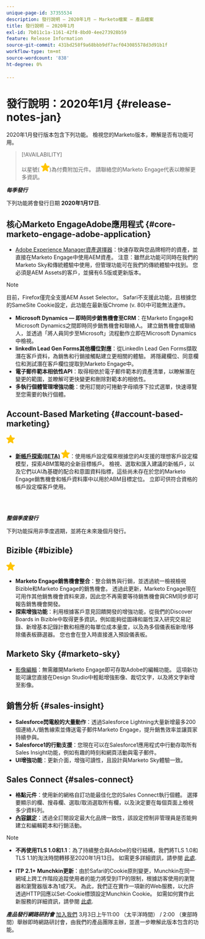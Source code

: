 ```yaml
---
unique-page-id: 37355534
description: 發行說明 — 2020年1月 — Marketo檔案 — 產品檔案
title: 發行說明 — 2020年1月
exl-id: 7b011c1a-1161-42f8-8bd0-4ee273928b59
feature: Release Information
source-git-commit: 431bd258f9a68bbb9df7acf043085578d3d91b1f
workflow-type: tm+mt
source-wordcount: '838'
ht-degree: 0%

---
```


# 發行說明：2020年1月 {#release-notes-jan}

2020年1月發行版本包含下列功能。 檢視您的Marketo版本，瞭解是否有功能可用。

>[!AVAILABILITY]
>
>以星號( ![（星號）](assets/yellow-star.png))為付費附加元件。 請聯絡您的Marketo Engage代表以瞭解更多資訊。

**_每季發行_**

下列功能將會發行日期 **2020年1月17日**.

## 核心Marketo EngageAdobe應用程式 {#core-marketo-engage-adobe-application}

* [Adobe Experience Manager資產選擇器](/help/marketo/product-docs/adobe-experience-cloud-integrations/importing-assets-with-adobe-experience-manager.md)：快速存取與您品牌相符的資產，並直接在Marketo Engage中使用AEM資產。 注意：雖然此功能可同時在我們的Marketo Sky和傳統體驗中使用，但管理功能可在我們的傳統體驗中找到。 您必須是AEM Assets的客戶，並擁有6.5版或更新版本。

>[!NOTE]
>
>目前，Firefox僅完全支援AEM Asset Selector。 Safari不支援此功能，且根據您的SameSite Cookie設定，此功能在最新版Chrome (v. 80)中可能無法運作。

* **Microsoft Dynamics — 即時同步銷售機會至CRM**：在Marketo Engage和Microsoft Dynamics之間即時同步銷售機會和聯絡人。 建立銷售機會或聯絡人，並透過「將人員同步至Microsoft」流程動作立即在Microsoft Dynamics中檢視。
* **linkedIn Lead Gen Forms其他欄位對應**：從LinkedIn Lead Gen Forms擷取潛在客戶資料，為銷售和行銷接觸點建立更相關的體驗。 將隱藏欄位、同意欄位和測試潛在客戶欄位提取到Marketo Engage中。
* **電子郵件範本相依性API**：取得相依於電子郵件範本的資產清單，以瞭解潛在變更的範圍，並瞭解可更快變更和刪除對範本的相依性。
* **多執行個體管理增強功能**：使用訂閱的可捲動字母順序下拉式選單，快速導覽至您需要的執行個體。

## Account-Based Marketing {#account-based-marketing}

![（星號）](assets/yellow-star.png)

* **[新帳戶探索(BETA)](https://docs.marketo.com/x/WQA6Ag) ![（星號）](assets/yellow-star.png)**：使用帳戶設定檔來根據您的AI支援的理想客戶設定檔模型，探索ABM策略的全新目標帳戶。 檢視、選取和匯入建議的新帳戶，以及它們以AI為基礎的配合和意圖資料指標，這些尚未存在於您的Marketo Engage銷售機會和帳戶資料庫中以用於ABM目標定位。 立即可供符合資格的帳戶設定檔客戶使用。

<br> 

**_整個季度發行_**

下列功能採用非季度週期，並將在未來幾個月發行。

## Bizible {#bizible}

![（星號）](assets/yellow-star.png)

* **Marketo Engage銷售機會整合**：整合銷售與行銷，並透過統一檢視檢視Bizible和Marketo Engage的銷售機會。 透過此更新，Marketo Engage現在可用作其他銷售機會資料來源，因此您不再需要等待銷售機會與CRM同步即可報告銷售機會開發。
* **探索增強功能**：利用根據客戶意見回饋開發的增強功能，從我們的Discover Boards in Bizible中取得更多資訊，例如能夠從圖磚和屬性深入研究交易記錄、新增基本記錄計數和相應的每單位成本量度，以及為多個儀表板新增/移除儀表板篩選器。 您也會在登入時直接進入預設儀表板。

## Marketo Sky {#marketo-sky}

* [影像編輯](https://experienceleague.adobe.com/docs/marketo/sky/design-studio/marketo-image-editor.html?lang=en#design-studio)：無需離開Marketo Engage即可存取Adobe的編輯功能。 這項新功能可讓您直接在Design Studio中輕鬆增強影像、裁切文字，以及將文字新增至影像。

## 銷售分析 {#sales-insight}

* **Salesforce閃電般的大量動作**：透過Salesforce Lightning大量新增最多200個連絡人/銷售線索並傳送電子郵件Marketo Engage，提升銷售效率並讓買家持續參與。
* **Salesforce1的行動支援**：您現在可以在Salesforce1應用程式中行動存取所有Sales Insight功能，例如有趣的時刻和網頁活動與電子郵件。
* **UI增強功能**：更新介面，增強可讀性，且設計與Marketo Sky體驗一致。

## Sales Connect {#sales-connect}

* **格點元件**：使用新的網格自訂功能最佳化您的Sales Connect執行個體。 選擇要顯示的欄、搜尋欄、選取/取消選取所有欄，以及決定要在每個頁面上檢視多少資料列。
* **[內容鎖定](/help/marketo/product-docs/marketo-sales-connect/admin/content-lockdown.md)**：透過全訂閱設定最大化品牌一致性，該設定控制非管理員是否能夠建立和編輯範本和行銷活動。

>[!NOTE]
>
>* **不再使用TLS 1.0和1.1**：為了持續整合與Adobe的發行結構，我們將TLS 1.0和TLS 1.1的淘汰時間轉移至2020年1月13日。 如需更多詳細資訊，請參閱 [此處](https://nation.marketo.com/docs/DOC-7059-tls-10-11-deprecation-faq).
>
>* **ITP 2.1+ Munchkin更新**：由於Safari的Cookie原則變更，Munchkin在同一網域上跨工作階段追蹤使用者的能力將受到ITP的限制，根據訪客使用的瀏覽器和瀏覽器版本為1或7天。 為此，我們正在實作一項新的Web服務，以允許透過HTTP回應以Set-Cookie標頭設定Munchkin Cookie。 如需如何實作此新服務的詳細資訊，請參閱 [此處](https://nation.marketo.com/docs/DOC-7351).

**_產品發行網路研討會_** [加入我們](https://engage.marketo.com/Jan_Feb_20_Release_Webinar_Registration.html) 3月3日上午11:00 （太平洋時間） / 2:00 （東部時間）舉辦即時網路研討會，由我們的產品團隊主辦，並進一步瞭解此版本包含的功能。
